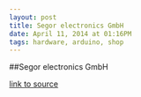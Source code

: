 ```yaml
---
layout: post
title: Segor electronics GmbH
date: April 11, 2014 at 01:16PM
tags: hardware, arduino, shop
---
```

##Segor electronics GmbH

[link to source](http://www.segor.de/#) 

